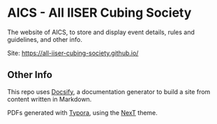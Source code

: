 # AICS - All IISER Cubing Society

The website of AICS, to store and display event details, rules and guidelines, and other info.

Site: https://all-iiser-cubing-society.github.io/

## Other Info

This repo uses [Docsify](https://docsify.js.org/), a documentation generator to build 
a site from content written in Markdown.

PDFs generated with [Typora](https://typora.io/), using the [NexT](https://theme.typora.io/theme/NexT/) theme.
